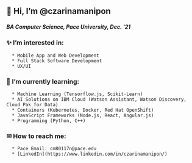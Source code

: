 ## 👋 Hi, I’m @czarinamanipon
##### *BA Computer Science, Pace University, Dec. '21*
###  ✨ I’m interested in:
      * Mobile App and Web Development
      * Full Stack Software Development
      * UX/UI
###  🌱 I’m currently learning:
      * Machine Learning (Tensorflow.js, Scikit-Learn)
      * AI Solutions on IBM Cloud (Watson Assistant, Watson Discovery, Cloud Pak for Data)
      * Containers (Kubernetes, Docker, Red Hat OpenShift)
      * JavaScript Frameworks (Node.js, React, Angular.js)
      * Programming (Python, C++)
###  ✉ **How to reach me:**
      * Pace Email: cm80117n@pace.edu
      * [LinkedIn](https://www.linkedin.com/in/czarinamanipon/)
<!---
czarinamanipon/czarinamanipon is a ✨ special ✨ repository because its `README.md` (this file) appears on your GitHub profile.
You can click the Preview link to take a look at your changes.
--->
